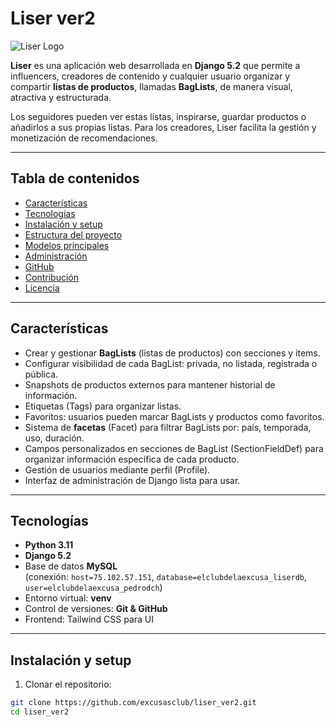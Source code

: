# Liser ver2

![Liser Logo](https://via.placeholder.com/150x50?text=Liser)

**Liser** es una aplicación web desarrollada en **Django 5.2** que permite a influencers, creadores de contenido y cualquier usuario organizar y compartir **listas de productos**, llamadas **BagLists**, de manera visual, atractiva y estructurada.  

Los seguidores pueden ver estas listas, inspirarse, guardar productos o añadirlos a sus propias listas. Para los creadores, Liser facilita la gestión y monetización de recomendaciones.

---

## Tabla de contenidos

- [Características](#características)
- [Tecnologías](#tecnologías)
- [Instalación y setup](#instalación-y-setup)
- [Estructura del proyecto](#estructura-del-proyecto)
- [Modelos principales](#modelos-principales)
- [Administración](#administración)
- [GitHub](#github)
- [Contribución](#contribución)
- [Licencia](#licencia)

---

## Características

- Crear y gestionar **BagLists** (listas de productos) con secciones y items.
- Configurar visibilidad de cada BagList: privada, no listada, registrada o pública.
- Snapshots de productos externos para mantener historial de información.
- Etiquetas (Tags) para organizar listas.
- Favoritos: usuarios pueden marcar BagLists y productos como favoritos.
- Sistema de **facetas** (Facet) para filtrar BagLists por: país, temporada, uso, duración.
- Campos personalizados en secciones de BagList (SectionFieldDef) para organizar información específica de cada producto.
- Gestión de usuarios mediante perfil (Profile).
- Interfaz de administración de Django lista para usar.

---

## Tecnologías

- **Python 3.11**
- **Django 5.2**
- Base de datos **MySQL**  
  (conexión: `host=75.102.57.151`, `database=elclubdelaexcusa_liserdb`, `user=elclubdelaexcusa_pedrodch`)
- Entorno virtual: **venv**
- Control de versiones: **Git & GitHub**
- Frontend: Tailwind CSS para UI

---

## Instalación y setup

1. Clonar el repositorio:

```bash
git clone https://github.com/excusasclub/liser_ver2.git
cd liser_ver2
